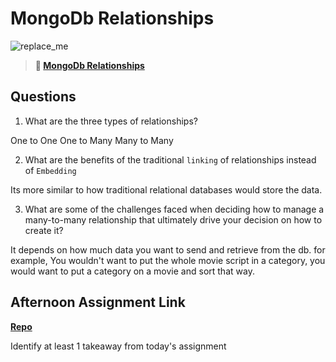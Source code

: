 # MongoDb Relationships

![replace_me](https://codeworks.blob.core.windows.net/public/assets/img/illustrations/placeholder.svg)

> **📖 [MongoDb Relationships](https://codeworksacademy.com/fs-student-guide/resources/wk5/02-Relationships)**

## Questions

1. What are the three types of relationships?

One to One
One to Many
Many to Many

2. What are the benefits of the traditional `linking` of relationships instead of `Embedding`

Its more similar to how traditional relational databases would store the data. 

3. What are some of the challenges faced when deciding how to manage a many-to-many relationship that ultimately drive your decision on how to create it?

It depends on how much data you want to send and retrieve from the db.  for example, You wouldn't want to put the whole movie script in a category, you would want to put a category on a movie and sort that way.

## Afternoon Assignment Link

**[Repo](https://github.com/zburkard/gregsListNode)**

Identify at least 1 takeaway from today's assignment

